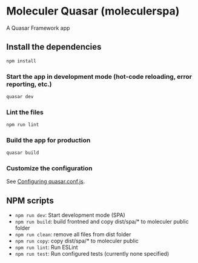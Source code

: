 # Moleculer Quasar (moleculerspa)

A Quasar Framework app

## Install the dependencies
```bash
npm install
```

### Start the app in development mode (hot-code reloading, error reporting, etc.)
```bash
quasar dev
```

### Lint the files
```bash
npm run lint
```

### Build the app for production
```bash
quasar build
```

### Customize the configuration
See [Configuring quasar.conf.js](https://quasar.dev/quasar-cli/quasar-conf-js).

## NPM scripts

- `npm run dev`: Start development mode (SPA)
- `npm run build`: build frontned and copy dist/spa/* to moleculer public folder
- `npm run clean`: remove all files from dist folder
- `npm run copy`: copy dist/spa/* to moleculer public 
- `npm run lint`: Run ESLint
- `npm run test`: Run configured tests (currently none specified)

